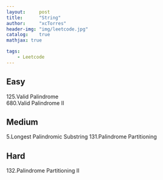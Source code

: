 ```yaml
---
layout:     post
title:      "String"
author:     "xcTorres"
header-img: "img/leetcode.jpg"
catalog:    true
mathjax: true

tags:
    - Leetcode
---    
```


## Easy  
125.Valid Palindrome  
680.Valid Palindrome II  



##  Medium  
5.Longest Palindromic Substring
131.Palindrome Partitioning


## Hard
132.Palindrome Partitioning II